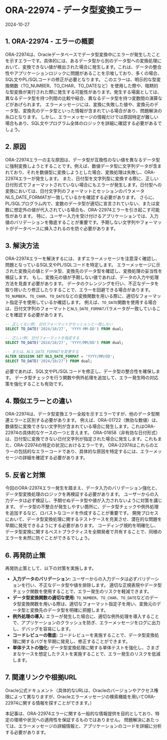 # ORA-22974 - データ型変換エラー
2024-10-27

## 1. ORA-22974 - エラーの概要

ORA-22974は、Oracleデータベースでデータ型変換中にエラーが発生したことを示すエラーです。具体的には、あるデータ型から別のデータ型への変換処理において、変換できない値が検出された場合に発生します。これは、データの整合性やアプリケーションロジックに問題があることを示唆しており、多くの場合、SQL文やPL/SQLコードの修正が必要となります。  このエラーは、明示的な型変換関数（TO_NUMBER、TO_CHAR、TO_DATEなど）を使用した際や、暗黙的な型変換が実行された際に発生する可能性があります。発生する場面としては、異なるデータ型を持つ列間の比較や結合、異なるデータ型を持つ変数間の演算などがあげられます。  エラーメッセージには、変換に失敗した値や、変換元のデータ型、変換先のデータ型といった情報が含まれている場合があり、問題解決の糸口となります。  しかし、エラーメッセージの情報だけでは原因特定が難しい場合もあり、SQL文やプログラム全体のロジックを詳細に確認する必要があるでしょう。

## 2. 原因

ORA-22974エラーの主な原因は、データ型が互換性のない値を異なるデータ型に強制変換しようとすることです。例えば、数値データ型に文字列データが含まれており、それを数値型に変換しようとした場合、変換処理は失敗し、ORA-22974エラーが発生します。  また、日付型を文字列型に変換する際に、正しい日付形式でフォーマットされていない場合にもエラーが発生します。日付型への変換においては、日付文字列のフォーマットとセッションのパラメータNLS_DATE_FORMATが一致しているかを確認する必要があります。  さらに、PL/SQLプログラム内で、変数のデータ型が適切に宣言されていない、または変数に想定外の値が代入されている場合も、ORA-22974エラーを引き起こす可能性があります。 特に、ユーザー入力を受け付けるアプリケーションでは、入力値のバリデーションを徹底することが重要です。予期しない文字列やフォーマットがデータベースに挿入されるのを防ぐ必要があります。


## 3. 解決方法

ORA-22974エラーを解決するには、まずエラーメッセージを注意深く確認し、問題となっているSQL文やPL/SQLコードを特定します。  エラーメッセージに示された変換元の値とデータ型、変換先のデータ型を確認し、変換処理の妥当性を検証します。  もし、変換元の値が予期しない値であれば、データの入力や処理方法を見直す必要があります。  データのクレンジングを行い、不正なデータを取り除いたり修正したりすることで、エラーを回避できる場合があります。  `TO_NUMBER`、`TO_CHAR`、`TO_DATE`などの変換関数を用いる際に、適切なフォーマット指定子を使用しているか確認します。  例えば、`TO_DATE`関数を使用する場合は、日付文字列のフォーマットと`NLS_DATE_FORMAT`パラメータが一致していることを確認する必要があります。

```sql
-- 正しくない例: 日付フォーマットがセッションと一致しない
SELECT TO_DATE('2024/10/27', 'YYYY-MM-DD') FROM dual;

-- 正しい例: 日付フォーマットを指定する
SELECT TO_DATE('2024/10/27', 'YYYY/MM/DD') FROM dual;

-- または、NLS_DATE_FORMATを変更する
ALTER SESSION SET NLS_DATE_FORMAT = 'YYYY/MM/DD';
SELECT TO_DATE('2024/10/27') FROM dual;
```


必要であれば、SQL文やPL/SQLコードを修正し、データ型の整合性を確保します。  データ型チェックを行う関数や例外処理を追加して、エラー発生時の対応策を強化することも有効です。


## 4. 類似エラーとの違い

ORA-22974は、データ型変換エラー全般を示すエラーですが、他のデータ型関連エラーと区別する必要があります。 例えば、ORA-01722（無効な数値）は、数値型に変換できない文字列が含まれている場合に発生します。これはORA-22974の具体的なケースの一つと言えます。  ORA-01858（非有効な日付形式）は、日付型に変換できない日付文字列が指定された場合に発生します。これもまた、ORA-22974の特定の状況におけるエラーです。  ORA-22974はこれらのエラーの包括的なエラーコードであり、具体的な原因を特定するには、エラーメッセージの詳細を確認する必要があります。


## 5. 反省と対策

今回のORA-22974エラー発生を踏まえ、データ入力のバリデーション強化と、データ型変換処理のロジックを再検証する必要があります。  ユーザーからの入力データは必ず検証し、予期せぬデータ型や値が入力されないように対策を講じます。  データ型の不整合が発生しやすい箇所に、データ型チェックや例外処理を追加するなど、ロバストなコードを作成することが重要です。  開発プロセスにおいて、データ型変換処理に関するテストケースを充実させ、潜在的な問題を早期に発見できるようにする必要があります。  コーディング規約を明確化し、データ型変換に関するベストプラクティスを全開発者で共有することで、同様のエラーを未然に防ぐことができるでしょう。


## 6. 再発防止策

再発防止策として、以下の対策を実施します。

* **入力データのバリデーション:** ユーザーからの入力データは必ずバリデーションを行い、不正なデータ型や値を排除します。  適切な正規表現やデータ型チェック関数を使用することで、エラー発生のリスクを軽減できます。
* **データ型変換関数の適切な使用:** `TO_NUMBER`、`TO_CHAR`、`TO_DATE`などのデータ型変換関数を用いる際は、適切なフォーマット指定子を用い、変換元のデータ型と変換先のデータ型を明確に把握します。
* **例外処理の導入:** エラーが発生した場合に、適切な例外処理を導入することで、アプリケーションのクラッシュを防ぎ、エラーメッセージをログに出力し、デバッグを容易にします。
* **コードレビューの徹底:** コードレビューを実施することで、データ型変換処理に関するバグを早期に発見し、修正することができます。
* **単体テストの強化:** データ型変換処理に関する単体テストを強化し、さまざまなケースを想定したテストを実施することで、エラー発生のリスクを低減します。


## 7. 関連リンクや根拠URL

Oracle公式ドキュメント（具体的なURLは、Oracleのバージョンやアクセス権限によって異なりますが、Oracleエラーメッセージの検索機能を用いてORA-22974に関する情報を探すことができます。）


本記事は、ORA-22974エラーに関する一般的な情報提供を目的としており、特定の環境や状況への適用性を保証するものではありません。  問題解決にあたっては、エラーメッセージの詳細情報と、アプリケーションのコードを詳細に分析する必要があります。